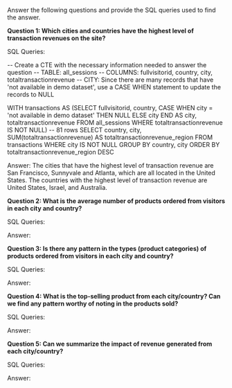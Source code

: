 Answer the following questions and provide the SQL queries used to find the answer.

    
**Question 1: Which cities and countries have the highest level of transaction revenues on the site?**


SQL Queries:

-- Create a CTE with the necessary information needed to answer the question
-- TABLE: all_sessions 
-- COLUMNS: fullvisitorid, country, city, totaltransactionrevenue
-- CITY: Since there are many records that have 'not available in demo dataset', use a CASE WHEN statement to update the records to NULL

WITH transactions AS
(SELECT 
	fullvisitorid, 
	country, 
 	CASE WHEN
 	city = 'not available in demo dataset' 	THEN NULL
	ELSE city
 	END AS city, 
	totaltransactionrevenue
FROM all_sessions
WHERE totaltransactionrevenue IS NOT NULL)
-- 81 rows
SELECT country, city, SUM(totaltransactionrevenue) AS totaltransactionrevenue_region
FROM transactions
WHERE city IS NOT NULL
GROUP BY country, city
ORDER BY totaltransactionrevenue_region DESC


Answer:
The cities that have the highest level of transaction revenue are San Francisco, Sunnyvale and Atlanta, which are all located in the United States.
The countries with the highest level of transaction revenue are United States, Israel, and Australia.


**Question 2: What is the average number of products ordered from visitors in each city and country?**


SQL Queries:



Answer:





**Question 3: Is there any pattern in the types (product categories) of products ordered from visitors in each city and country?**


SQL Queries:



Answer:





**Question 4: What is the top-selling product from each city/country? Can we find any pattern worthy of noting in the products sold?**


SQL Queries:



Answer:





**Question 5: Can we summarize the impact of revenue generated from each city/country?**

SQL Queries:



Answer:







